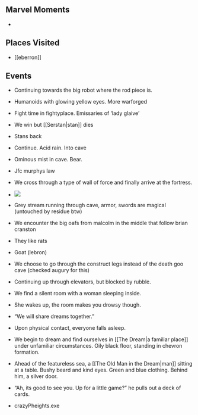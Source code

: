 ## Marvel Moments

-   
    

## Places Visited

- [[eberron]]
    

## Events

- Continuing towards the big robot where the rod piece is.
    
- Humanoids with glowing yellow eyes. More warforged
    
- Fight time in fightyplace. Emissaries of ‘lady glaive’
    

- We win but [[Serstan|stan]] dies
    

- Stans back
    
- Continue. Acid rain. Into cave
    

- Ominous mist in cave. Bear.
    
- Jfc murphys law
    

- We cross through a type of wall of force and finally arrive at the fortress.
    

- ![](https://lh7-rt.googleusercontent.com/docsz/AD_4nXcH0YnAW24C7lZBoXCJAzD_8UItDXOn791z_kq3rLRAoZ4msCVtk36eO-mqzwT0rjk3i0_F2V-lPT3UC814uSFuQqh01dSGKY4Xplpjjdgh1Q5Owzr8tU0j21rka8PYPfUHW-OQwQ?key=2dSzyVWReBthMFEVMwP_DNTz)
    
- Grey stream running through cave, armor, swords are magical (untouched by residue btw)
    

- We encounter the big oafs from malcolm in the middle that follow brian cranston
    

- They like rats
    
- Goat (lebron)
    

- We choose to go through the construct legs instead of the death goo cave (checked augury for this)
    
- Continuing up through elevators, but blocked by rubble. 
    

- We find a silent room with a woman sleeping inside.
    
- She wakes up, the room makes you drowsy though. 
    
- “We will share dreams together.”
    
- Upon physical contact, everyone falls asleep.
    

- We begin to dream and find ourselves in [[The Dream|a familiar place]] under unfamiliar circumstances. Oily black floor, standing in chevron formation. 
    

- Ahead of the featureless sea, a [[The Old Man in the Dream|man]] sitting at a table. Bushy beard and kind eyes. Green and blue clothing. Behind him, a silver door. 
    
- “Ah, its good to see you. Up for a little game?” he pulls out a deck of cards.
    
- crazyPheights.exe
    